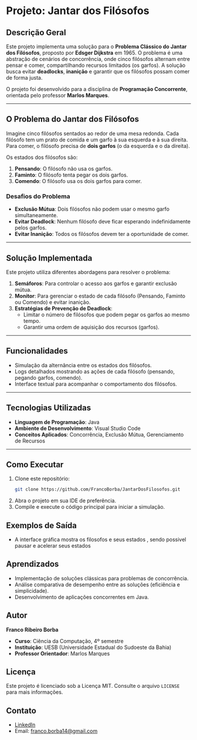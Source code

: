# Projeto: Jantar dos Filósofos

## Descrição Geral
Este projeto implementa uma solução para o **Problema Clássico do Jantar dos Filósofos**, proposto por **Edsger Dijkstra** em 1965. O problema é uma abstração de cenários de concorrência, onde cinco filósofos alternam entre pensar e comer, compartilhando recursos limitados (os garfos). A solução busca evitar **deadlocks**, **inanição** e garantir que os filósofos possam comer de forma justa.

O projeto foi desenvolvido para a disciplina de **Programação Concorrente**, orientada pelo professor **Marlos Marques**.

---

## O Problema do Jantar dos Filósofos
Imagine cinco filósofos sentados ao redor de uma mesa redonda. Cada filósofo tem um prato de comida e um garfo à sua esquerda e à sua direita. Para comer, o filósofo precisa de **dois garfos** (o da esquerda e o da direita). 

Os estados dos filósofos são:
1. **Pensando**: O filósofo não usa os garfos.
2. **Faminto**: O filósofo tenta pegar os dois garfos.
3. **Comendo**: O filósofo usa os dois garfos para comer.

### Desafios do Problema
- **Exclusão Mútua**: Dois filósofos não podem usar o mesmo garfo simultaneamente.
- **Evitar Deadlock**: Nenhum filósofo deve ficar esperando indefinidamente pelos garfos.
- **Evitar Inanição**: Todos os filósofos devem ter a oportunidade de comer.

---

## Solução Implementada
Este projeto utiliza diferentes abordagens para resolver o problema:
1. **Semáforos**: Para controlar o acesso aos garfos e garantir exclusão mútua.
2. **Monitor**: Para gerenciar o estado de cada filósofo (Pensando, Faminto ou Comendo) e evitar inanição.
3. **Estratégias de Prevenção de Deadlock**: 
   - Limitar o número de filósofos que podem pegar os garfos ao mesmo tempo.
   - Garantir uma ordem de aquisição dos recursos (garfos).

---

## Funcionalidades
- Simulação da alternância entre os estados dos filósofos.
- Logs detalhados mostrando as ações de cada filósofo (pensando, pegando garfos, comendo).
- Interface textual para acompanhar o comportamento dos filósofos.

---

## Tecnologias Utilizadas
- **Linguagem de Programação**: Java
- **Ambiente de Desenvolvimento**: Visual Studio Code
- **Conceitos Aplicados**: Concorrência, Exclusão Mútua, Gerenciamento de Recursos

---

## Como Executar
1. Clone este repositório:
   ```bash
   git clone https://github.com/FrancoBorba/JantarDosFilosofos.git
2. Abra o projeto em sua IDE de preferência.
3. Compile e execute o código principal para iniciar a simulação.

## Exemplos de Saída
- A interface gráfica mostra os filosofos e seus estados , sendo possivel pausar e acelerar seus estados

## Aprendizados
- Implementação de soluções clássicas para problemas de concorrência.
- Análise comparativa de desempenho entre as soluções (eficiência e simplicidade).
- Desenvolvimento de aplicações concorrentes em Java.

## Autor
**Franco Ribeiro Borba**
- **Curso**: Ciência da Computação, 4º semestre
- **Instituição**: UESB (Universidade Estadual do Sudoeste da Bahia)
- **Professor Orientador**: Marlos Marques

## Licença
Este projeto é licenciado sob a Licença MIT. Consulte o arquivo `LICENSE` para mais informações.

## Contato
- [LinkedIn](https://www.linkedin.com/in/franco-borba-37462825b/)
- Email: franco.borba14@gmail.com
